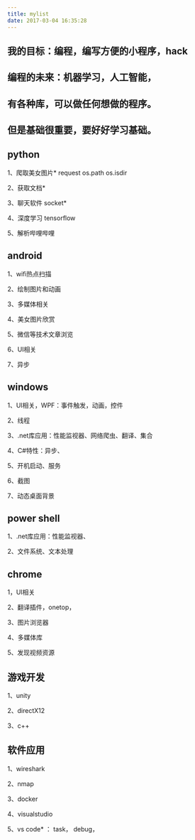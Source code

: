 ```yaml
---
title: mylist
date: 2017-03-04 16:35:28
---
```


## 我的目标：编程，编写方便的小程序，hack
## 编程的未来：机器学习，人工智能，
## 有各种库，可以做任何想做的程序。
## 但是基础很重要，要好好学习基础。

## python
1、爬取美女图片* request os.path os.isdir 

2、获取文档*  

3、聊天软件  socket*

4、深度学习  tensorflow

5、解析哔哩哔哩 

## android
1、wifi热点扫描  

2、绘制图片和动画

3、多媒体相关

4、美女图片欣赏

5、微信等技术文章浏览

6、UI相关

7、异步

## windows
1、UI相关，WPF：事件触发，动画，控件

2、线程

3、.net库应用：性能监视器、网络爬虫、翻译、集合

4、C#特性：异步、

5、开机启动、服务

6、截图

7、动态桌面背景


## power shell
1、.net库应用：性能监视器、

2、文件系统、文本处理

## chrome
1，UI相关

2、翻译插件，onetop，

3、图片浏览器

4、多媒体库

5、发现视频资源

## 游戏开发
1、unity

2、directX12

3、c++


## 软件应用
1、wireshark

2、nmap

3、docker

4、visualstudio

5、vs code* ： task， debug， 